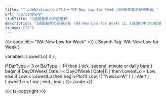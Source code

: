 ```yaml
---
title: "TradeStation/ショウミー/WA-New Low for Week（1週間基準の安値更新）"
url: "/p/oim95k9"
linkTitle: "1週間基準の安値更新"
description: "1週間基準の安値更新 (WA-New Low for Week) は、1週間の中での安値更新を描画します。"
ts-use: ["C"]
---
```


{{< code title="WA-New Low for Week" >}}
{ Search Tag: WA-New Low for Week }

variables:
    LowestLo( 0 ) ;

if BarType < 3 or BarType = 14 then { tick, second, minute or daily bars }
    begin
    if DayOfWeek( Date ) < DayOfWeek( Date[1] ) then
        LowestLo = Low
    else if Low < LowestLo then
        begin
        Plot1( Low, !( "NewLo-W" ) ) ;
        Alert ;
        LowestLo = Low ;
        end ;
    end ;
{{< /code >}}

{{< ts-copyright >}}

